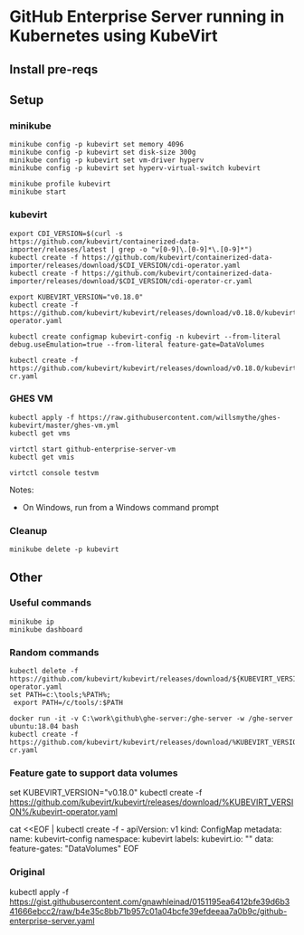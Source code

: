 
# GitHub Enterprise Server running in Kubernetes using KubeVirt

## Install pre-reqs

## Setup

### minikube

```
minikube config -p kubevirt set memory 4096
minikube config -p kubevirt set disk-size 300g
minikube config -p kubevirt set vm-driver hyperv
minikube config -p kubevirt set hyperv-virtual-switch kubevirt
```

```
minikube profile kubevirt
minikube start
```

### kubevirt

```
export CDI_VERSION=$(curl -s https://github.com/kubevirt/containerized-data-importer/releases/latest | grep -o "v[0-9]\.[0-9]*\.[0-9]*")
kubectl create -f https://github.com/kubevirt/containerized-data-importer/releases/download/$CDI_VERSION/cdi-operator.yaml
kubectl create -f https://github.com/kubevirt/containerized-data-importer/releases/download/$CDI_VERSION/cdi-operator-cr.yaml
```

```
export KUBEVIRT_VERSION="v0.18.0"
kubectl create -f https://github.com/kubevirt/kubevirt/releases/download/v0.18.0/kubevirt-operator.yaml
```

```
kubectl create configmap kubevirt-config -n kubevirt --from-literal debug.useEmulation=true --from-literal feature-gate=DataVolumes
```

```
kubectl create -f https://github.com/kubevirt/kubevirt/releases/download/v0.18.0/kubevirt-cr.yaml
```





### GHES VM

```
kubectl apply -f https://raw.githubusercontent.com/willsmythe/ghes-kubevirt/master/ghes-vm.yml
kubectl get vms
```

```
virtctl start github-enterprise-server-vm
kubectl get vmis
```

```
virtctl console testvm
```

Notes:
* On Windows, run from a Windows command prompt


### Cleanup

```
minikube delete -p kubevirt
```

## Other

### Useful commands


```
minikube ip
minikube dashboard
```

### Random commands

```
kubectl delete -f https://github.com/kubevirt/kubevirt/releases/download/${KUBEVIRT_VERSION}/kubevirt-operator.yaml
set PATH=c:\tools;%PATH%;
 export PATH=/c/tools/:$PATH

docker run -it -v C:\work\github\ghe-server:/ghe-server -w /ghe-server ubuntu:18.04 bash
kubectl create -f https://github.com/kubevirt/kubevirt/releases/download/%KUBEVIRT_VERSION%/kubevirt-cr.yaml
```

### Feature gate to support data volumes

set KUBEVIRT_VERSION="v0.18.0"
kubectl create -f https://github.com/kubevirt/kubevirt/releases/download/%KUBEVIRT_VERSION%/kubevirt-operator.yaml

cat <<EOF | kubectl create -f -
apiVersion: v1
kind: ConfigMap
metadata:
  name: kubevirt-config
  namespace: kubevirt
  labels:
    kubevirt.io: ""
data:
  feature-gates: "DataVolumes"
EOF

### Original

kubectl apply -f https://gist.githubusercontent.com/gnawhleinad/0151195ea6412bfe39d6b341666ebcc2/raw/b4e35c8bb71b957c01a04bcfe39efdeeaa7a0b9c/github-enterprise-server.yaml

